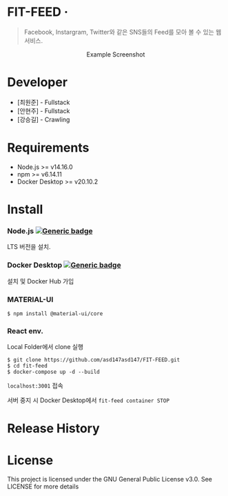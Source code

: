 # FIT-FEED &middot; 
> Facebook, Instargram, Twitter와 같은 SNS들의 Feed를 모아 볼 수 있는 웹 서비스.

<div align=center>
  Example Screenshot
</div>

# Developer
* [최원준] - Fullstack
* [안현주] - Fullstack
* [강승길] - Crawling

# Requirements
* Node.js >= v14.16.0
* npm >= v6.14.11
* Docker Desktop >= v20.10.2

# Install
### Node.js [![Generic badge](https://img.shields.io/badge/Node.js-link-green.svg?logo=Node.js)](https://nodejs.org/ko/)
LTS 버전을 설치.
### Docker Desktop [![Generic badge](https://img.shields.io/badge/Docker-link-blue.svg?logo=docker)](https://hub.docker.com/editions/community/docker-ce-desktop-windows/)
설치 및 Docker Hub 가입
### MATERIAL-UI
```
$ npm install @material-ui/core
```

### React env.
Local Folder에서 clone 실행
```
$ git clone https://github.com/asd147asd147/FIT-FEED.git
$ cd fit-feed
$ docker-compose up -d --build
```
`localhost:3001` 접속

서버 중지 시 Docker Desktop에서 `fit-feed container STOP`

# Release History


# License
This project is licensed under the GNU General Public License v3.0. See LICENSE for more details
